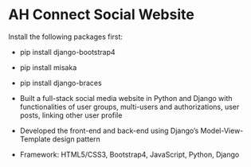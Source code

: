 # AH Connect Social Website
Install the following packages first:
* pip install django-bootstrap4
* pip install misaka
* pip install django-braces

* Built a full-stack social media website in Python and Django with functionalities of user groups, multi-users and authorizations, user posts, linking other user profile
* Developed the front-end and back-end using Django’s Model-View-Template design pattern
* Framework: HTML5/CSS3, Bootstrap4, JavaScript, Python, Django
